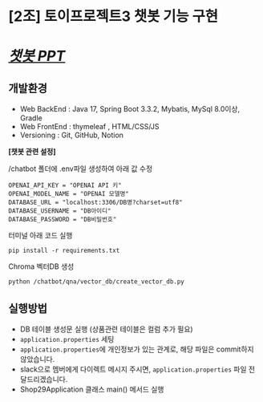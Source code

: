 # [2조] 토이프로젝트3 챗봇 기능 구현

# _[챗봇 PPT](https://docs.google.com/presentation/d/1ySOBfHEXxCUV4AeJFUnlCxB7Egob18_8LCzPv0B33kI/edit?usp=sharing)_

## 개발환경
- Web BackEnd : Java 17, Spring Boot 3.3.2, Mybatis, MySql 8.0이상, Gradle
- Web FrontEnd : thymeleaf , HTML/CSS/JS
- Versioning : Git, GitHub, Notion

**[챗봇 관련 설정]**

/chatbot 폴더에 .env파일 생성하여 아래 값 수정
```
OPENAI_API_KEY = "OPENAI API 키"
OPENAI_MODEL_NAME = "OPENAI 모델명"
DATABASE_URL = "localhost:3306/DB명?charset=utf8"
DATABASE_USERNAME = "DB아이디"
DATABASE_PASSWORD = "DB비밀번호"
```

터미널 아래 코드 실행

`pip install -r requirements.txt`

Chroma 벡터DB 생성

`python /chatbot/qna/vector_db/create_vector_db.py`

## 실행방법
- DB 테이블 생성문 실행 (상품관련 테이블은 컬럼 추가 필요)
- `application.properties` 세팅
- `application.properties`에 개인정보가 있는 관계로, 해당 파일은 commit하지 않았습니다.
- slack으로 멤버에게 다이렉트 메시지 주시면, `application.properties` 파일 전달드리겠습니다.
- Shop29Application 클래스 main() 메서드 실행
